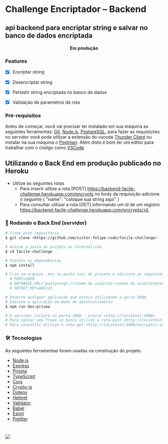 # Challenge Encriptador – Backend
## api backend para encriptar string e salvar no banco de dados encriptada

<h4 align="center"> 
	Em produção
</h4>

### Features

- [x] Encriptar string
- [x] Desencriptar string
- [x] Persistir string encriptada no banco de dados
- [x] Validação de parametros da rota


### Pré-requisitos

Antes de começar, você vai precisar ter instalado em sua máquina as seguintes ferramentas:
[Git](https://git-scm.com), [Node.js](https://nodejs.org/en/), [PostgreSQL](https://www.postgresql.org/download/),
para fazer as requisições no servidor você pode utilizar a extensão do vscode [Thunder Client](https://marketplace.visualstudio.com/items?itemName=rangav.vscode-thunder-client) ou instalar na sua máquina o
[Postman](https://www.postman.com/downloads/).
Além disto é bom ter um editor para trabalhar com o código como [VSCode](https://code.visualstudio.com/)

## Utilizando o Back End em produção publicado no Heroku
  - Utilize as seguintes rotas
    - Para inserir utilize a rota [POST] https://backend-facile-challenge.herokuapp.com/encrypts no body da requisição adicione o seguinte { "name": "coloque sua string aqui" }
    - Para consultar utilizar a rota [GET] informando um id de um registro https://backend-facile-challenge.herokuapp.com/encrypts/:id,  

### 🎲 Rodando o Back End (servidor)

```bash
# Clone este repositório
$ git clone <https://github.com/victor-felipe-code/facile-challenge>

# Acesse a pasta do projeto no terminal/cmd
$ cd facile-challenge

# Instale as dependências
$ npm install

# Crie um arquivo .env na pasta raiz do projeto e adicione as seguintes variaveis
  # PORT=3000
  # DATABASE_URL="postgresql://<nome do usuário>:<senha do usuário>@localhost:5432/encrypted?schema=public"
  # SECRET_KEY=ABC123

# Encerre qualquer aplicação que esteja utilizando a porta 3000
# Execute a aplicação em modo de desenvolvimento
$ npm run dev:prisma

# O servidor inciará na porta:3000 - acesse <http://localhost:3000>
# Para salvar uma frase no banco utilize a rota post <http://localhost:3000/encrypts>, no body da requisição adicione o seguinte { "name": "coloque sua string aqui" }
# Para consultar utilize a rota get <http://localhost:3000/encrypts/:id>.
```

### 🛠 Tecnologias

As seguintes ferramentas foram usadas na construção do projeto:

- [Node.js](https://nodejs.org/en/)
- [Express](https://expressjs.com/pt-br/)
- [Prisma](https://www.prisma.io/)
- [TypeScript](https://www.typescriptlang.org/)
- [Cors](https://github.com/expressjs/cors)
- [Crypto-js](https://github.com/brix/crypto-js)
- [Dotenv](https://github.com/motdotla/dotenv)
- [Helmet](https://helmetjs.github.io/)
- [Validator](https://github.com/validatorjs/validator.js)
- [Babel](https://github.com/babel/babel)
- [Eslint](https://eslint.org/)
- [Prettier](https://prettier.io/)

#

<img src="https://img.shields.io/apm/l/vim-mode?color=7159c1&label=license&logo=MIT&logoColor=GHOST">
